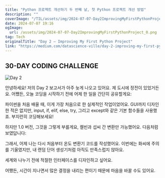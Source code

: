```yaml
---
title: "Python 프로젝트 개선하기 두 번째 날, 첫 Python 프로젝트 개선 방법"
description: ""
coverImage: "/TIL/assets/img/2024-07-07-Day2ImprovingMyFirstPythonProject_0.png"
date: 2024-07-07 19:16
ogImage:
  url: /assets/img/2024-07-07-Day2ImprovingMyFirstPythonProject_0.png
tag: Tech
originalTitle: "Day 2 — Improving My First Python Project"
link: "https://medium.com/datascience-ville/day-2-improving-my-first-python-project-e4e3a2efe140"
---
```


## 30-DAY CODING CHALLENGE

![Day 2](/TIL/assets/img/2024-07-07-Day2ImprovingMyFirstPythonProject_0.png)

안녕하세요! 저의 Day 2 보고서가 아주 늦게 나오고 있어요. 제 도시에 정전이 있었거든요. 어쨌든, 오늘 코딩을 시작하기 전에 어제 한 일을 간단히 공유할게요:

파이썬을 처음 배울 때, 이게 가장 처음으로 한 실제적인 작업이었어요. GUI까지 디자인한 적은 없지만, input, if, elif, else, try, 그리고 except와 같은 기본 함수들을 사용했죠. 부지런히 코딩해보세요!

<div class="content-ad"></div>

하지만 1.0 버전, 그것을 그렇게 부를게요, 켈빈과 섭씨 간 변환만 가능했어요. 다음처럼 보였답니다:

그래서, 어제 나는 다시 처음부터 온도 변환기 코드를 작성했어요. 이번에는 화씨에 주의를 기울였지만, 내 랜덤 단어 생성기처럼 아직도 만족스럽지 않아요.

세계와 나누기 전에 적절한 인터페이스를 디자인하고 싶어요.

어쨌든, 시간이 지나면서 많은 결정을 내리는 편이기 때문에 마음을 바꿀 수도 있어요.
